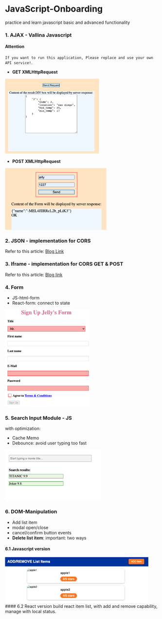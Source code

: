 # JavaScript-Onboarding
practice and learn javascript basic and advanced functionality

### 1. AJAX - Vallina Javascript
#### Attention

`If you want to run this application, Please replace and use your own API service!`.

* **GET XMLHttpRequest**
<img src="./AJAX_Javascript/get.png" width="309" height="246" >

* **POST XMLHttpRequest**
<img src="./AJAX_Javascript/post.png" width="333" height="203">


### 2. JSON - implementation for CORS
  Refer to this article: [Blog Link](https://jialihan.github.io/blog/#/javascript/jsonp)

### 3. Iframe - implementation for CORS GET & POST

  Refer to this article: [Blog link](https://jialihan.github.io/blog/#/javascript/iframecors)

### 4. Form

* JS-html-form
* React-form: connect to state
<img src="./forms/cover.png" width="277" height="320">


### 5. Search Input Module - JS
with optimization:
* Cache Memo
* Debounce: avoid user typing too fast
<img src="./search-input-module/cover.png" width="315" height="167">

### 6. DOM-Manipulation
* Add list item
* modal open/close
* cancel/confirm button events
* **Delete list item**: important: two ways
#### 6.1 Javascript version
<img src="./dom-manipulation/cover.png" width="471" height="150">
#### 6.2 React version
build react item list, with add and remove capability, manage with local status.


